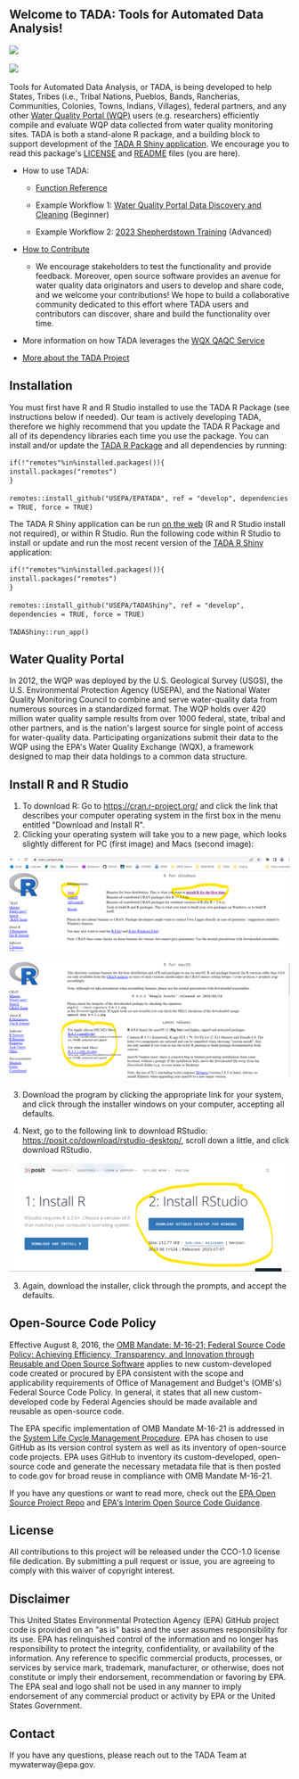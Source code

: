 ## Welcome to TADA: Tools for Automated Data Analysis!

[![](https://img.shields.io/badge/lifecycle-experimental-orange.svg)](https://lifecycle.r-lib.org/articles/stages.html#experimental)

[![](https://github.com/USEPA/TADA/actions/workflows/R-CMD-check.yaml/badge.svg)](https://github.com/USEPA/EPATADA/actions/workflows/R-CMD-check.yaml)

Tools for Automated Data Analysis, or TADA, is being developed to help States, Tribes (i.e., Tribal Nations, Pueblos, Bands, Rancherias, Communities, Colonies, Towns, Indians, Villages), federal partners, and any other [Water Quality Portal (WQP)](https://www.waterqualitydata.us/) users (e.g. researchers) efficiently compile and evaluate WQP data collected from water quality monitoring sites. TADA is both a stand-alone R package, and a building block to support development of the [TADA R Shiny application](https://github.com/USEPA/TADAShiny). We encourage you to read this package's [LICENSE](https://usepa.github.io/EPATADA/LICENSE.html) and [README](https://usepa.github.io/EPATADA/index.html) files (you are here).

-   How to use TADA:

    -   [Function Reference](https://usepa.github.io/EPATADA/reference/index.html)

    -   Example Workflow 1: [Water Quality Portal Data Discovery and Cleaning](https://usepa.github.io/EPATADA/articles/TADAModule1.html) (Beginner)

    -   Example Workflow 2: [2023 Shepherdstown Training](https://usepa.github.io/EPATADA/articles/TADATrainingShepherdstown.html) (Advanced)

-   [How to Contribute](https://usepa.github.io/EPATADA/articles/CONTRIBUTING.html)

    -   We encourage stakeholders to test the functionality and provide feedback. Moreover, open source software provides an avenue for water quality data originators and users to develop and share code, and we welcome your contributions! We hope to build a collaborative community dedicated to this effort where TADA users and contributors can discover, share and build the functionality over time.

-   More information on how TADA leverages the [WQX QAQC Service](https://usepa.github.io/EPATADA/articles/WQXValidationService.html)

-   [More about the TADA Project](https://www.epa.gov/waterdata/TADA)

## Installation

You must first have R and R Studio installed to use the TADA R Package (see instructions below if needed). Our team is actively developing TADA, therefore we highly recommend that you update the TADA R Package and all of its dependency libraries each time you use the package. You can install and/or update the [TADA R Package](https://github.com/USEPA/TADA) and all dependencies by running:

```{r}
if(!"remotes"%in%installed.packages()){
install.packages("remotes")
}

remotes::install_github("USEPA/EPATADA", ref = "develop", dependencies = TRUE, force = TRUE)
```

The TADA R Shiny application can be run [on the web](https://owshiny-dev.app.cloud.gov/tada-dev/) (R and R Studio install not required), or within R Studio. Run the following code within R Studio to install or update and run the most recent version of the [TADA R Shiny](https://github.com/USEPA/TADAShiny) application:

```{r}
if(!"remotes"%in%installed.packages()){
install.packages("remotes")
}

remotes::install_github("USEPA/TADAShiny", ref = "develop", dependencies = TRUE, force = TRUE)

TADAShiny::run_app()
```

## Water Quality Portal

In 2012, the WQP was deployed by the U.S. Geological Survey (USGS), the U.S. Environmental Protection Agency (USEPA), and the National Water Quality Monitoring Council to combine and serve water-quality data from numerous sources in a standardized format. The WQP holds over 420 million water quality sample results from over 1000 federal, state, tribal and other partners, and is the nation's largest source for single point of access for water-quality data. Participating organizations submit their data to the WQP using the EPA's Water Quality Exchange (WQX), a framework designed to map their data holdings to a common data structure.

## Install R and R Studio

1.  To download R: Go to <https://cran.r-project.org/> and click the link that describes your computer operating system in the first box in the menu entitled "Download and Install R".
2.  Clicking your operating system will take you to a new page, which looks slightly different for PC (first image) and Macs (second image):

![](man/figures/Install1.png)

![](man/figures/Install2.png)

3.  Download the program by clicking the appropriate link for your system, and click through the installer windows on your computer, accepting all defaults.

4.  Next, go to the following link to download RStudio: <https://posit.co/download/rstudio-desktop/>, scroll down a little, and click download RStudio.

![](man/figures/Install3-01.png)

3.  Again, download the installer, click through the prompts, and accept the defaults.

## Open-Source Code Policy

Effective August 8, 2016, the [OMB Mandate: M-16-21; Federal Source Code Policy: Achieving Efficiency, Transparency, and Innovation through Reusable and Open Source Software](https://obamawhitehouse.archives.gov/sites/default/files/omb/memoranda/2016/m_16_21.pdf) applies to new custom-developed code created or procured by EPA consistent with the scope and applicability requirements of Office of Management and Budget's (OMB's) Federal Source Code Policy. In general, it states that all new custom-developed code by Federal Agencies should be made available and reusable as open-source code.

The EPA specific implementation of OMB Mandate M-16-21 is addressed in the [System Life Cycle Management Procedure](https://www.epa.gov/irmpoli8/policy-procedures-and-guidance-system-life-cycle-management-slcm). EPA has chosen to use GitHub as its version control system as well as its inventory of open-source code projects. EPA uses GitHub to inventory its custom-developed, open-source code and generate the necessary metadata file that is then posted to code.gov for broad reuse in compliance with OMB Mandate M-16-21.

If you have any questions or want to read more, check out the [EPA Open Source Project Repo](https://github.com/USEPA/open-source-projects) and [EPA's Interim Open Source Code Guidance](https://www.epa.gov/developers/open-source-software-and-epa-code-repository-requirements).

## License

All contributions to this project will be released under the CCO-1.0 license file dedication. By submitting a pull request or issue, you are agreeing to comply with this waiver of copyright interest.

## Disclaimer

This United States Environmental Protection Agency (EPA) GitHub project code is provided on an "as is" basis and the user assumes responsibility for its use. EPA has relinquished control of the information and no longer has responsibility to protect the integrity, confidentiality, or availability of the information. Any reference to specific commercial products, processes, or services by service mark, trademark, manufacturer, or otherwise, does not constitute or imply their endorsement, recommendation or favoring by EPA. The EPA seal and logo shall not be used in any manner to imply endorsement of any commercial product or activity by EPA or the United States Government.

## Contact

If you have any questions, please reach out to the TADA Team at mywaterway\@epa.gov.
